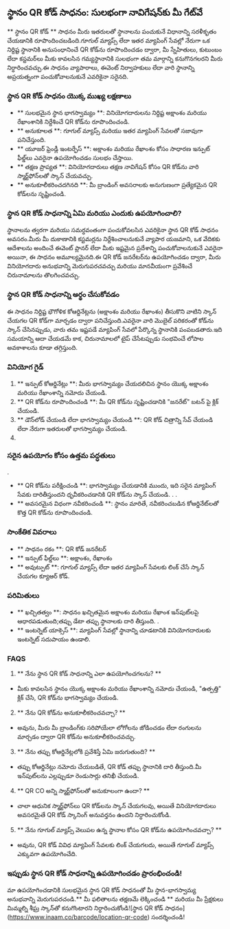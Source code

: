 ## స్థానం QR కోడ్ సాధనం: సులభంగా నావిగేషన్‌కు మీ గేట్‌వే

** స్థానం QR కోడ్ ** సాధనం మీరు ఇతరులతో స్థానాలను పంచుకునే విధానాన్ని సరళీకృతం చేయడానికి రూపొందించబడింది.గూగుల్ మ్యాప్స్ లేదా ఇతర మ్యాపింగ్ సేవల్లో నేరుగా ఒక నిర్దిష్ట స్థానానికి అనుసంధానించే QR కోడ్‌ను రూపొందించడం ద్వారా, మీ స్నేహితులు, కుటుంబం లేదా కస్టమర్‌లు మీకు కావలసిన గమ్యస్థానానికి సులభంగా తమ మార్గాన్ని కనుగొనగలరని మీరు నిర్ధారించవచ్చు.ఈ సాధనం వ్యాపారాలు, ఈవెంట్ నిర్వాహకులు లేదా వారి స్థానాన్ని అప్రయత్నంగా పంచుకోవాలనుకునే ఎవరికైనా సరైనది.

### స్థాన QR కోడ్ సాధనం యొక్క ముఖ్య లక్షణాలు

- ** సులభమైన స్థాన భాగస్వామ్యం **: వినియోగదారులను నిర్దిష్ట అక్షాంశం మరియు రేఖాంశానికి నిర్దేశించే QR కోడ్‌ను రూపొందించండి.
- ** అనుకూలత **: గూగుల్ మ్యాప్స్ మరియు ఇతర మ్యాపింగ్ సేవలతో సజావుగా పనిచేస్తుంది.
- ** యూజర్ ఫ్రెండ్లీ ఇంటర్ఫేస్ **: అక్షాంశం మరియు రేఖాంశం కోసం సాధారణ ఇన్పుట్ ఫీల్డ్‌లు ఎవరైనా ఉపయోగించడం సులభం చేస్తాయి.
- ** తక్షణ ప్రాప్యత **: వినియోగదారులు తక్షణ నావిగేషన్ కోసం QR కోడ్‌ను వారి స్మార్ట్‌ఫోన్‌లతో స్కాన్ చేయవచ్చు.
- ** అనుకూలీకరించదగినది **: మీ బ్రాండింగ్ అవసరాలకు అనుగుణంగా ప్రత్యేకమైన QR కోడ్‌లను సృష్టించండి.

### స్థాన QR కోడ్ సాధనాన్ని ఏమి మరియు ఎందుకు ఉపయోగించాలి?

స్థానాలను త్వరగా మరియు సమర్ధవంతంగా పంచుకోవలసిన ఎవరికైనా స్థాన QR కోడ్ సాధనం అవసరం.మీరు మీ దుకాణానికి కస్టమర్లను నిర్దేశించాలనుకునే వ్యాపార యజమాని, ఒక వేదికకు ఆదేశాలను అందించే ఈవెంట్ ప్లానర్ లేదా మీకు ఇష్టమైన ప్రదేశాన్ని పంచుకోవాలనుకునే ఎవరైనా అయినా, ఈ సాధనం అమూల్యమైనది.ఈ QR కోడ్ జనరేటర్‌ను ఉపయోగించడం ద్వారా, మీరు వినియోగదారు అనుభవాన్ని మెరుగుపరచవచ్చు మరియు మానవీయంగా ప్రవేశించే చిరునామాలను తొలగించవచ్చు.

### స్థాన QR కోడ్ సాధనాన్ని అర్థం చేసుకోవడం

ఈ సాధనం నిర్దిష్ట భౌగోళిక కోఆర్డినేట్లను (అక్షాంశం మరియు రేఖాంశం) తీసుకొని వాటిని స్కాన్ చేయగల QR కోడ్‌గా మార్చడం ద్వారా పనిచేస్తుంది.ఎవరైనా వారి మొబైల్ పరికరంతో కోడ్‌ను స్కాన్ చేసినప్పుడు, వారు తమ ఇష్టపడే మ్యాపింగ్ సేవలో పేర్కొన్న స్థానానికి పంపబడతారు.ఇది సమయాన్ని ఆదా చేయడమే కాక, చిరునామాలలో టైప్ చేసేటప్పుడు సంభవించే లోపాల అవకాశాలను కూడా తగ్గిస్తుంది.

### వినియోగ గైడ్

1. ** ఇన్పుట్ కోఆర్డినేట్లు **: మీరు భాగస్వామ్యం చేయదలిచిన స్థానం యొక్క అక్షాంశం మరియు రేఖాంశాన్ని నమోదు చేయండి.
2. ** QR కోడ్‌ను రూపొందించండి **: మీ QR కోడ్‌ను సృష్టించడానికి "జనరేట్" బటన్ పై క్లిక్ చేయండి.
3. ** డౌన్‌లోడ్ చేయండి లేదా భాగస్వామ్యం చేయండి **: QR కోడ్ చిత్రాన్ని సేవ్ చేయండి లేదా నేరుగా ఇతరులతో భాగస్వామ్యం చేయండి.
4.

### సరైన ఉపయోగం కోసం ఉత్తమ పద్ధతులు

.
- ** QR కోడ్‌ను పరీక్షించండి **: భాగస్వామ్యం చేయడానికి ముందు, ఇది సరైన మ్యాపింగ్ సేవకు దారితీస్తుందని ధృవీకరించడానికి QR కోడ్‌ను స్కాన్ చేయండి.
.
.
- ** అవసరమైన విధంగా నవీకరించండి **: స్థానం మారితే, నవీకరించబడిన కోఆర్డినేట్‌లతో కొత్త QR కోడ్‌ను రూపొందించండి.

### సాంకేతిక వివరాలు

- ** సాధనం రకం **: QR కోడ్ జనరేటర్
- ** ఇన్పుట్ ఫీల్డ్‌లు **: అక్షాంశం, రేఖాంశం
- ** అవుట్పుట్ **: గూగుల్ మ్యాప్స్ లేదా ఇతర మ్యాపింగ్ సేవలకు లింక్ చేసే స్కాన్ చేయగల క్యూఆర్ కోడ్.

### పరిమితులు

- ** ఖచ్చితత్వం **: సాధనం ఖచ్చితమైన అక్షాంశం మరియు రేఖాంశ ఇన్‌పుట్‌లపై ఆధారపడుతుంది;తప్పు డేటా తప్పు స్థానాలకు దారి తీస్తుంది.
.
- ** ఇంటర్నెట్ యాక్సెస్ **: మ్యాపింగ్ సేవల్లో స్థానాన్ని చూడటానికి వినియోగదారులకు ఇంటర్నెట్ సదుపాయం ఉండాలి.

### FAQS

1. ** నేను స్థాన QR కోడ్ సాధనాన్ని ఎలా ఉపయోగించగలను? **
- మీకు కావలసిన స్థానం యొక్క అక్షాంశం మరియు రేఖాంశాన్ని నమోదు చేయండి, "ఉత్పత్తి" క్లిక్ చేసి, QR కోడ్‌ను భాగస్వామ్యం చేయండి.

2. ** నేను QR కోడ్‌ను అనుకూలీకరించవచ్చా? **
- అవును, మీరు మీ బ్రాండింగ్‌కు సరిపోయేలా లోగోలను జోడించడం లేదా రంగులను మార్చడం ద్వారా QR కోడ్‌ను అనుకూలీకరించవచ్చు.

3. ** నేను తప్పు కోఆర్డినేట్లలోకి ప్రవేశిస్తే ఏమి జరుగుతుంది? **
- తప్పు కోఆర్డినేట్లు నమోదు చేయబడితే, QR కోడ్ తప్పు స్థానానికి దారి తీస్తుంది.మీ ఇన్‌పుట్‌లను ఎల్లప్పుడూ రెండుసార్లు తనిఖీ చేయండి.

4. ** QR CO అన్ని స్మార్ట్‌ఫోన్‌లతో అనుకూలంగా ఉందా? **
- చాలా ఆధునిక స్మార్ట్‌ఫోన్‌లు QR కోడ్‌లను స్కాన్ చేయగలవు, అయితే వినియోగదారులు అవసరమైతే QR కోడ్ స్కానింగ్ అనువర్తనం ఉందని నిర్ధారించుకోండి.

5. ** నేను గూగుల్ మ్యాప్స్ వెలుపల ఉన్న స్థానాల కోసం QR కోడ్‌ను ఉపయోగించవచ్చా? **
- అవును, QR కోడ్ వివిధ మ్యాపింగ్ సేవలకు లింక్ చేయగలదు, అయితే గూగుల్ మ్యాప్స్ ఎక్కువగా ఉపయోగించేది.

### ఇప్పుడు స్థాన QR కోడ్ సాధనాన్ని ఉపయోగించడం ప్రారంభించండి!

మా ఉపయోగించడానికి సులభమైన స్థాన QR కోడ్ సాధనంతో మీ స్థాన-భాగస్వామ్య అనుభవాన్ని మెరుగుపరచండి.** మీ ఫలితాలను తక్షణమే లెక్కించండి ** మరియు మీ ప్రేక్షకులు మిమ్మల్ని శీఘ్ర స్కాన్‌తో కనుగొంటారని నిర్ధారించుకోండి![స్థాన QR కోడ్ సాధనం] (https://www.inaam.co/barcode/location-qr-code) సందర్శించండి!
